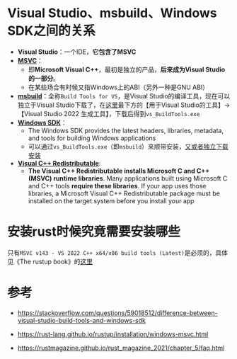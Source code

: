 # Visual Studio、msbuild、Windows SDK之间的关系

* **Visual Studio**：一个IDE，**它包含了MSVC**
* **[MSVC](https://en.wikipedia.org/wiki/Microsoft_Visual_C%2B%2B)**：
  * 即**Microsoft Visual C++**，最初是独立的产品，**后来成为Visual Studio的一部分**。
  * 在某些场合有时候又指Windows上的ABI（另外一种是GNU ABI）
* [**msbuild**](https://learn.microsoft.com/en-us/visualstudio/msbuild/msbuild?view=vs-2019)：全称`Build Tools for VS`，是Visual Studio的编译工具，现在可以独立于Visual Studio下载了，在[这里](https://visualstudio.microsoft.com/zh-hans/downloads/)最下方的【用于Visual Studio的工具】→【Visual Studio 2022 生成工具】，下载后得到`vs_BuildTools.exe`
* **[Windows SDK](https://developer.microsoft.com/en-us/windows/downloads/windows-sdk/)**：
  *  The Windows SDK provides the latest headers, libraries, metadata, and tools for building Windows applications
  * 可以通过`vs_BuildTools.exe`（即`msbuild`）来顺带安装，[又或者独立下载安装](https://developer.microsoft.com/en-us/windows/downloads/windows-sdk/)
* **[Visual C++ Redistributable](https://learn.microsoft.com/en-us/cpp/windows/latest-supported-vc-redist?view=msvc-170)**:
  *  **The Visual C++ Redistributable installs Microsoft C and C++ (MSVC)  runtime libraries**. Many applications built using Microsoft C and C++  tools **require these libraries**. If your app uses those libraries, a  Microsoft Visual C++ Redistributable package must be installed on the  target system before you install your app


# 安装rust时候究竟需要安装哪些

只有`MSVC v143 - VS 2022 C++ x64/x86 build tools (Latest)`是必须的，具体见《The rustup book》的[这里](https://rust-lang.github.io/rustup/installation/windows-msvc.html)



# 参考

* https://stackoverflow.com/questions/59018512/difference-between-visual-studio-build-tools-and-windows-sdk

* https://rust-lang.github.io/rustup/installation/windows-msvc.html
* https://rustmagazine.github.io/rust_magazine_2021/chapter_5/faq.html